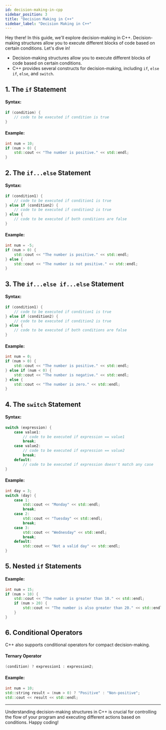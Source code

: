 ```yaml
---
id: decision-making-in-cpp
sidebar_position: 3
title: "Decision Making in C++"
sidebar_label: "Decision Making in C++"
---
```



Hey there! In this guide, we'll explore decision-making in C++. Decision-making structures allow you to execute different blocks of code based on certain conditions. Let's dive in!

* Decision-making structures allow you to execute different blocks of code based on certain conditions.
* C++ provides several constructs for decision-making, including `if`, `else` `if`, `else`, and `switch`.

## 1. The `if` Statement
#### Syntax:
```cpp
if (condition) {
    // code to be executed if condition is true
}
```
#### Example: 
```cpp
int num = 10;
if (num > 0) {
    std::cout << "The number is positive." << std::endl;
}
```

## 2. The `if...else` Statement
#### Syntax:
```cpp
if (condition1) {
    // code to be executed if condition1 is true
} else if (condition2) {
    // code to be executed if condition2 is true
} else {
    // code to be executed if both conditions are false
}

```
#### Example: 
```cpp
int num = -5;
if (num > 0) {
    std::cout << "The number is positive." << std::endl;
} else {
    std::cout << "The number is not positive." << std::endl;
}
```

## 3. The `if...else if...else` Statement
#### Syntax:
```cpp
if (condition1) {
    // code to be executed if condition1 is true
} else if (condition2) {
    // code to be executed if condition2 is true
} else {
    // code to be executed if both conditions are false
}

```
#### Example: 
```cpp
int num = 0;
if (num > 0) {
    std::cout << "The number is positive." << std::endl;
} else if (num < 0) {
    std::cout << "The number is negative." << std::endl;
} else {
    std::cout << "The number is zero." << std::endl;
}

```


## 4. The `switch` Statement
#### Syntax:
```cpp
switch (expression) {
    case value1:
        // code to be executed if expression == value1
        break;
    case value2:
        // code to be executed if expression == value2
        break;
    default:
        // code to be executed if expression doesn't match any case
}
```
#### Example: 
```cpp
int day = 3;
switch (day) {
    case 1:
        std::cout << "Monday" << std::endl;
        break;
    case 2:
        std::cout << "Tuesday" << std::endl;
        break;
    case 3:
        std::cout << "Wednesday" << std::endl;
        break;
    default:
        std::cout << "Not a valid day" << std::endl;
}

```

## 5. Nested `if` Statements
#### Example: 
```cpp
int num = 15;
if (num > 10) {
    std::cout << "The number is greater than 10." << std::endl;
    if (num > 20) {
        std::cout << "The number is also greater than 20." << std::endl;
    }
}
```

## 6. Conditional Operators
C++ also supports conditional operators for compact decision-making.

#### Ternary Operator
```cpp
(condition) ? expression1 : expression2;

```

#### Example:
```cpp
int num = 10;
std::string result = (num > 0) ? "Positive" : "Non-positive";
std::cout << result << std::endl;

```

---

Understanding decision-making structures in C++ is crucial for controlling the flow of your program and executing different actions based on conditions. Happy coding!